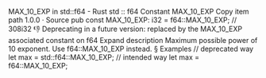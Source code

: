 MAX_10_EXP in std::f64 - Rust
std
::
f64
Constant
MAX_10_EXP
Copy item path
1.0.0
·
Source
pub const MAX_10_EXP:
i32
= f64::MAX_10_EXP; // 308i32
👎
Deprecating in a future version: replaced by the
MAX_10_EXP
associated constant on
f64
Expand description
Maximum possible power of 10 exponent.
Use
f64::MAX_10_EXP
instead.
§
Examples
// deprecated way
let
max = std::f64::MAX_10_EXP;
// intended way
let
max = f64::MAX_10_EXP;